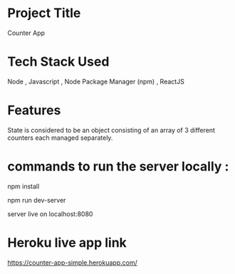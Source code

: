 # Project Title

Counter App

# Tech Stack Used 

Node , Javascript , Node Package Manager (npm) , ReactJS

# Features

State is considered to be an object consisting of an array of 3 different counters each managed separately.

# commands to run the server locally :

npm install
   
npm run dev-server
   
server live on localhost:8080

# Heroku live app link

https://counter-app-simple.herokuapp.com/
